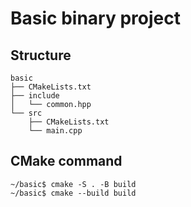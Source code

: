 # Basic binary project

## Structure
```
basic
├── CMakeLists.txt
├── include
│   └── common.hpp
└── src
    ├── CMakeLists.txt
    └── main.cpp
```

## CMake command
```
~/basic$ cmake -S . -B build
~/basic$ cmake --build build
```